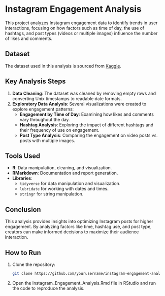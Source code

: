 # Instagram Engagement Analysis

This project analyzes Instagram engagement data to identify trends in user interactions, focusing on how factors such as time of day, the use of hashtags, and post types (videos or multiple images) influence the number of likes and comments.

## Dataset

The dataset used in this analysis is sourced from [Kaggle](https://www.kaggle.com/datasets/propriyam/instagram-data).

## Key Analysis Steps

1. **Data Cleaning**: The dataset was cleaned by removing empty rows and converting Unix timestamps to readable date formats.
2. **Exploratory Data Analysis**: Several visualizations were created to explore engagement patterns:
   - **Engagement by Time of Day**: Examining how likes and comments vary throughout the day.
   - **Hashtag Analysis**: Exploring the impact of different hashtags and their frequency of use on engagement.
   - **Post Type Analysis**: Comparing the engagement on video posts vs. posts with multiple images.
   
## Tools Used

- **R**: Data manipulation, cleaning, and visualization.
- **RMarkdown**: Documentation and report generation.
- **Libraries**:
  - `tidyverse` for data manipulation and visualization.
  - `lubridate` for working with dates and times.
  - `stringr` for string manipulation.

## Conclusion

This analysis provides insights into optimizing Instagram posts for higher engagement. By analyzing factors like time, hashtag use, and post type, creators can make informed decisions to maximize their audience interaction.

## How to Run

1. Clone the repository:
   ```bash
   git clone https://github.com/yourusername/instagram-engagement-analysis.git
   
2.	Open the Instagram_Engagement_Analysis.Rmd file in RStudio and run the code to reproduce the analysis.
